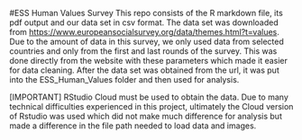 #ESS Human Values Survey
This repo consists of the R markdown file, its pdf output and our data set in csv format. The data set was downloaded from https://www.europeansocialsurvey.org/data/themes.html?t=values. Due to the amount of data in this survey, we only used data from selected countries and only from the first and last rounds of the survey. This was done directly from the website with these parameters which made it easier for data cleaning. After the data set was obtained from the url, it was put into the ESS_Human_Values folder and then used for analysis. 

[IMPORTANT] RStudio Cloud must be used to obtain the data. Due to many technical difficulties experienced in this project, ultimately the Cloud version of Rstudio was used which did not make much difference for analysis but made a difference in the file path needed to load data and images. 